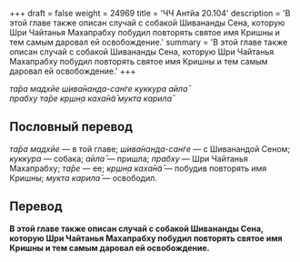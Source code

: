 +++
draft = false
weight = 24969
title = 'ЧЧ Антйа 20.104'
description = 'В этой главе также описан случай с собакой Шивананды Сена, которую Шри Чайтанья Махапрабху побудил повторять святое имя Кришны и тем самым даровал ей освобождение.'
summary = 'В этой главе также описан случай с собакой Шивананды Сена, которую Шри Чайтанья Махапрабху побудил повторять святое имя Кришны и тем самым даровал ей освобождение.'
+++

_та̄ра мадхйе ш́ива̄нанда-сан̇ге куккура а̄ила̄  
прабху та̄ре кр̣шн̣а каха̄н̃а̄ мукта карила̄_

## Пословный перевод

_та̄ра_ _мадхйе_ — в той главе; _ш́ива̄нанда_\-_сан̇ге_ — с Шиванандой Сеном; _куккура_ — собака; _а̄ила̄_ — пришла; _прабху_ — Шри Чайтанья Махапрабху; _та̄ре_ — ее; _кр̣шн̣а_ _каха̄н̃а̄_ — побудив повторять имя Кришны; _мукта_ _карила̄_ — освободил.

## Перевод

**В этой главе также описан случай с собакой Шивананды Сена, которую Шри Чайтанья Махапрабху побудил повторять святое имя Кришны и тем самым даровал ей освобождение.**
